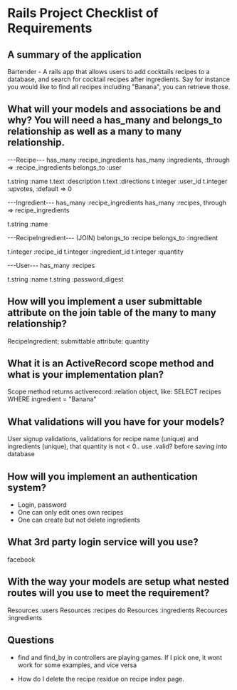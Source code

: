 # Rails Project Checklist of Requirements

## A summary of the application
Bartender - A rails app that allows users to add cocktails recipes to a database, and search for cocktail recipes after ingredients. Say for instance you would like to find all recipes including "Banana", you can retrieve those.

## What will your models and associations be and why? You will need a has_many and belongs_to relationship as well as a many to many relationship.
---Recipe---
has_many :recipe_ingredients
has_many :ingredients, :through => :recipe_ingredients
belongs_to :user

  t.string :name
  t.text :description
  t.text :directions
  t.integer :user_id
  t.integer :upvotes, :default => 0

---Ingredient---
has_many :recipe_ingredients
has_many :recipes, through => recipe_ingredients

  t.string :name

---RecipeIngredient--- (JOIN)
belongs_to :recipe
belongs_to :ingredient

  t.integer :recipe_id
  t.integer :ingredient_id
  t.integer :quantity

---User---
has_many :recipes

  t.string :name
  t.string :password_digest

## How will you implement a user submittable attribute on the join table of the many to many relationship?
RecipeIngredient; submittable attribute: quantity

## What it is an ActiveRecord scope method and what is your implementation plan?
Scope method returns activerecord::relation object, like: SELECT recipes WHERE ingredient = "Banana"

## What validations will you have for your models?
User signup validations, validations for recipe name (unique) and ingredients (unique), that quantity is not < 0.. use .valid? before saving into database


## How will you implement an authentication system?
- Login, password
- One can only edit ones own recipes
- One can create but not delete ingredients


## What 3rd party login service will you use?
facebook

## With the way your models are setup what nested routes will you use to meet the requirement?
Resources :users
Resources :recipes do
	Resources :ingredients
Recources :ingredients


## Questions
- find and find_by in controllers are playing games. If I pick one, it wont work for some examples, and vice versa


- How do I delete the recipe residue on recipe index page.
